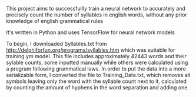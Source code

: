 This project aims to successfullly train a neural network to accurately and precisely count the number of syllables in english words, without any prior knowledge of english grammatical rules

It's written in Python and uses TensorFlow for neural network models

To begin, I downloaded Syllables.txt from http://delphiforfun.org/programs/syllables.htm which was suitable for training ym model. This file includes approximately 42443 words and their sylable counts, some inputted manually while others were calculated using a program following grammatical laws. In order to put the data into a more serializable form, I converted the file to Training_Data.txt, which removes all symbols leaving only the word with the syllable count next to it, calculated by counting the amount of hyphens in the word separation and adding one. 

